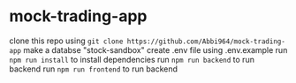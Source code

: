 # mock-trading-app
clone this repo using `git clone https://github.com/Abbi964/mock-trading-app`
make a databse "stock-sandbox"
create .env file using .env.example 
run `npm run install` to install dependencies
run `npm run backend` to run backend 
run `npm run frontend` to run backend 
